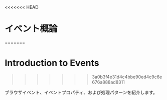 <<<<<<< HEAD
# イベント概論
=======
# Introduction to Events
>>>>>>> 3a0b3f4e31d4c4bbe90ed4c9c6e676a888ad8311

ブラウザイベント、イベントプロパティ、および処理パターンを紹介します。
